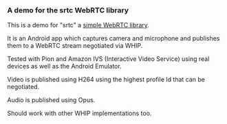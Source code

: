 ### A demo for the srtc WebRTC library

This is a demo for "srtc" a [simple WebRTC library](https://github.com/kmansoft/srtc).

It is an Android app which captures camera and microphone and publishes them to a WebRTC stream negotiated via WHIP.

Tested with Pion and Amazon IVS (Interactive Video Service) using real devices as well as the Android Emulator.

Video is published using H264 using the highest profile Id that can be negotiated.

Audio is published using Opus.

Should work with other WHIP implementations too.
